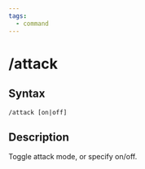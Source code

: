 ```yaml
---
tags:
  - command
---
```


# /attack

## Syntax

<!--cmd-syntax-start-->
```eqcommand
/attack [on|off]
```
<!--cmd-syntax-end-->

## Description

<!--cmd-desc-start-->
Toggle attack mode, or specify on/off.
<!--cmd-desc-end-->